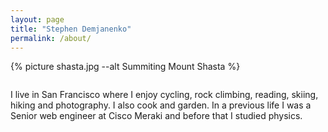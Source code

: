 ```yaml
---
layout: page
title: "Stephen Demjanenko"
permalink: /about/
---
```


<div class="profile">
  {% picture shasta.jpg --alt Summiting Mount Shasta %}

  <p style="margin-top: 2em;">
    I live in San Francisco where I enjoy cycling, rock climbing, reading, skiing, hiking and photography. I also cook and garden.
    In a previous life I was a Senior web engineer at Cisco Meraki and before that I studied physics.
  </p>
</div>
